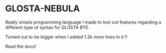 # GLOSTA-NEBULA
Really simple programming language I made to test out features regarding a different type of syntax for GLOSTA BYE.

Turned out to be bigger when I added 1.2k more lines to it !!



Read the docs!
